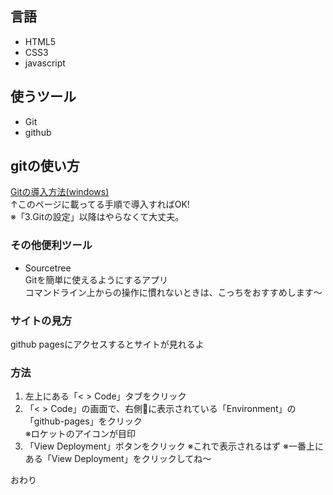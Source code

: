 ## 言語
- HTML5
- CSS3
- javascript

## 使うツール
- Git
- github

## gitの使い方

[Gitの導入方法(windows)](https://prog-8.com/docs/git-env-win)  
↑このページに載ってる手順で導入すればOK!  
※「3.Gitの設定」以降はやらなくて大丈夫。 

### その他便利ツール
- Sourcetree  
Gitを簡単に使えるようにするアプリ  
コマンドライン上からの操作に慣れないときは、こっちをおすすめします〜

### サイトの見方
github pagesにアクセスするとサイトが見れるよ  

### 方法

1. 左上にある「< > Code」タブをクリック
1. 「< > Code」の画面で、右側に表示されている「Environment」の「github-pages」をクリック  
※ロケットのアイコンが目印
1. 「View Deployment」ボタンをクリック
※これで表示されるはず
※一番上にある「View Deployment」をクリックしてね〜  


おわり